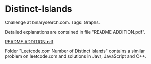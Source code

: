 # Distinct-Islands
Challenge at binarysearch.com. Tags: Graphs.

Detailed explanations are contained in file "README ADDITION.pdf".

[README ADDITION.pdf](https://github.com/LachezarTsK/Distinct-Islands/files/6444727/README.ADDITION.pdf)

Folder "Leetcode.com Number of Distinct Islands" contains a similar problem on leetcode.com and solutions in Java, JavaScript and C++.
